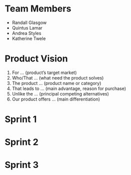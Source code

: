 # Team Members
  * Randall Glasgow
  * Quintus Lamar
  * Andrea Styles
  * Katherine Twele
# Product Vision
  1. For ... (product’s target market)
  2. Who/That ... (what need the product solves)
  3. The product ... (product name or category)
  4. That leads to ... (main advantage, reason for purchase)
  5. Unlike the ... (principal competing alternatives)
  6. Our product offers ... (main differentiation)
# Sprint 1

# Sprint 2

# Sprint 3
